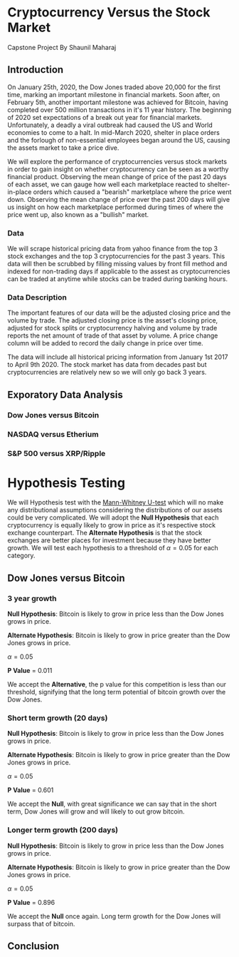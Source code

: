 # Cryptocurrency Versus the Stock Market


Capstone Project
By Shaunil Maharaj


## Introduction

On January 25th, 2020, the Dow Jones traded above 20,000 for the first time, marking an important milestone in financial markets. Soon after, on February 5th, another important milestone was achieved for Bitcoin, having completed over 500 million transactions in it's 11 year history. The beginning of 2020 set expectations of a break out year for financial markets. Unfortunately, a deadly a viral outbreak had caused the US and World economies to come to a halt. In mid-March 2020, shelter in place orders and the forlough of non-essential employees began around the US, causing the assets market to take a price dive.

We will explore the performance of cryptocurrencies versus stock markets in order to gain insight on whether cryptocurrency can be seen as a worthy financial product. Observing the mean change of price of the past 20 days of each asset, we can gauge how well each marketplace reacted to shelter-in-place orders which caused a "bearish" marketplace where the price went down. Observing the mean change of price over the past 200 days will give us insight on how each marketplace performed during times of where the price went up, also known as a "bullish" market. 


### Data

We will scrape historical pricing data from yahoo finance from the top 3 stock exchanges and the top 3 cryptocurrencies for the past 3 years. This data will then be scrubbed by filling missing values by front fill method and indexed for non-trading days if applicable to the assest as cryptocurrencies can be traded at anytime while stocks can be traded during banking hours.


### Data Description

The important features of our data will be the adjusted closing price and the volume by trade. The adjusted closing price is the asset's closing price, adjusted for stock splits or cryptocurrency halving and volume by trade reports the net amount of trade of that asset by volume. A price change column will be added to record the daily change in price over time.

The data will include all historical pricing information from January 1st 2017 to April 9th 2020. The stock market has data from decades past but cryptocurrencies are relatively new so we will only go back 3 years.


## Exporatory Data Analysis


### Dow Jones versus Bitcoin

### NASDAQ versus Etherium

### S&P 500 versus XRP/Ripple


# Hypothesis Testing

We will Hypothesis test with the [Mann-Whitney U-test](https://en.wikipedia.org/wiki/Mann%E2%80%93Whitney_U_test) which will no make any distributional assumptions considering the distributions of our assets could be very complicated. We will adopt the **Null Hypothesis** that each cryptocurrency is equally likely to grow in price as it's respective stock exchange counterpart. The **Alternate Hypothesis** is that the stock exchanges are better places for investment because they have better growth. We will test each hypothesis to a threshold of $\alpha = 0.05$ for each category.


## Dow Jones versus Bitcoin

### 3 year growth
  
**Null Hypothesis**: Bitcoin is likely to grow in price less than the Dow Jones grows in price.

**Alternate Hypothesis**: Bitcoin is likely to grow in price greater than the Dow Jones grows in price.
  
  $\alpha = 0.05$
  
  **P Value** = 0.011
  
We accept the **Alternative**, the p value for this competition is less than our threshold, signifying that the long term potential of bitcoin growth over the Dow Jones.
  
  
### Short term growth (20 days)

**Null Hypothesis**: Bitcoin is likely to grow in price less than the Dow Jones grows in price.

**Alternate Hypothesis**: Bitcoin is likely to grow in price greater than the Dow Jones grows in price.
  
  $\alpha = 0.05$
  
  **P Value** = 0.601
  
We accept the **Null**, with great significance we can say that in the short term, Dow Jones will grow and will likely to out grow bitcoin.

  
### Longer term growth (200 days)

**Null Hypothesis**: Bitcoin is likely to grow in price less than the Dow Jones grows in price.
  
**Alternate Hypothesis**: Bitcoin is likely to grow in price greater than the Dow Jones grows in price.

  $\alpha = 0.05$
  
  **P Value** = 0.896
  
We accept the **Null** once again. Long term growth for the Dow Jones will surpass that of bitcoin.



## Conclusion